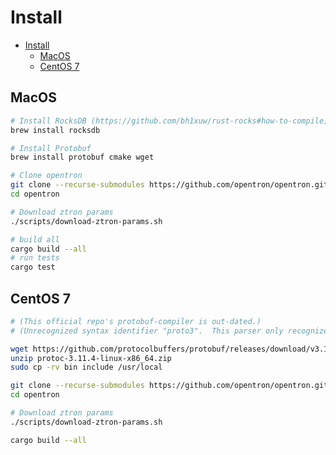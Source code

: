 # Install

<!-- START doctoc generated TOC please keep comment here to allow auto update -->
<!-- DON'T EDIT THIS SECTION, INSTEAD RE-RUN doctoc TO UPDATE -->

- [Install](#install)
  - [MacOS](#macos)
  - [CentOS 7](#centos-7)

<!-- END doctoc generated TOC please keep comment here to allow auto update -->

## MacOS

```bash
# Install RocksDB (https://github.com/bh1xuw/rust-rocks#how-to-compile)
brew install rocksdb

# Install Protobuf
brew install protobuf cmake wget

# Clone opentron
git clone --recurse-submodules https://github.com/opentron/opentron.git
cd opentron

# Download ztron params
./scripts/download-ztron-params.sh

# build all
cargo build --all
# run tests
cargo test
```

## CentOS 7

```bash
# (This official repo's protobuf-compiler is out-dated.)
# (Unrecognized syntax identifier "proto3".  This parser only recognizes "proto2".)

wget https://github.com/protocolbuffers/protobuf/releases/download/v3.11.4/protoc-3.11.4-linux-x86_64.zip
unzip protoc-3.11.4-linux-x86_64.zip
sudo cp -rv bin include /usr/local

git clone --recurse-submodules https://github.com/opentron/opentron.git
cd opentron

# Download ztron params
./scripts/download-ztron-params.sh

cargo build --all
```
